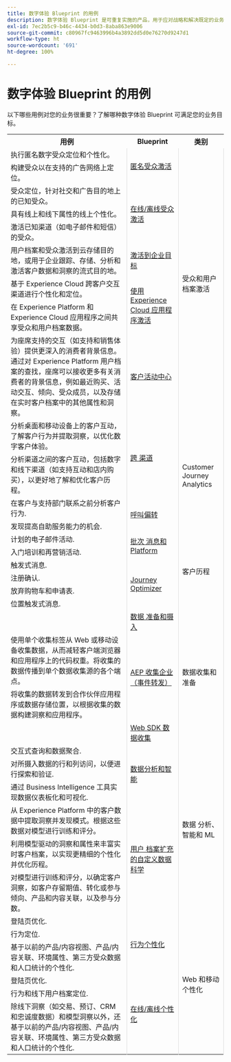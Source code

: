 ```yaml
---
title: 数字体验 Blueprint 的用例
description: 数字体验 Blueprint 是可重复实施的产品，用于应对战略和解决既定的业务问题。它们可加快实现价值的速度，并提供快速成功之路。
exl-id: 7ec2b5c9-b46c-4434-b0d3-8aba863e9006
source-git-commit: c80967fc9463996b4a3892dd5d0e76270d9247d1
workflow-type: ht
source-wordcount: '691'
ht-degree: 100%

---
```


# 数字体验 Blueprint 的用例

以下哪些用例对您的业务很重要？了解哪种数字体验 Blueprint 可满足您的业务目标。

<table>

<tr>
  <th>用例</th>
  <th>Blueprint</th>
  <th>类别</th>
 </tr>
 <tr>
  <td>执行匿名数字受众定位和个性化。</td>
  <td rowspan="2" style="vertical-align: middle; border-left: 1px solid rgb(219,219,219); border-right:  1px solid rgb(219,219,219)"><a
  href="https://experienceleague.adobe.com/docs/blueprints-learn/architecture/audience-activation/anonymous.html?lang=zh-Hans">匿名受众激活</a></td>
  <td rowspan="9" style="vertical-align: middle; border-left: 1px solid rgb(219,219,219); border-right:  1px solid rgb(219,219,219)">受众和用户档案激活</td>
 </tr>
 <tr>
  <td>构建受众以在支持的广告网络上定位。</td>
 </tr>
 <tr>
  <td>受众定位，针对社交和广告目的地上的已知受众。</td>
  <td rowspan="3" style="vertical-align: middle; border-left: 1px solid rgb(219,219,219); border-right:  1px solid rgb(219,219,219)"><a
  href="https://experienceleague.adobe.com/docs/blueprints-learn/architecture/audience-activation/online-offline.html?lang=zh-Hans">在线/离线受众激活</a></td>
 </tr>
 <tr>
  <td>具有线上和线下属性的线上个性化。</td>
 </tr>
 <tr>
  <td>激活已知渠道（如电子邮件和短信）的受众。</td>
 </tr>
 <tr>
  <td>用户档案和受众激活到云存储目的地，或用于企业跟踪、存储、分析和激活客户数据和洞察的流式目的地。</td>
  <td style="vertical-align: middle; border-left: 1px solid rgb(219,219,219); border-right:  1px solid rgb(219,219,219)"><a
  href="https://experienceleague.adobe.com/docs/blueprints-learn/architecture/audience-activation/enterprise-destinations.html?lang=zh-Hans">激活到企业目标</a></td>
 </tr>
 <tr>
  <td>基于 Experience Cloud 跨客户交互渠道进行个性化和定位。</td>
  <td rowspan="2" style="vertical-align: middle; border-left: 1px solid rgb(219,219,219); border-right:  1px solid rgb(219,219,219)"><a
  href="https://experienceleague.adobe.com/docs/blueprints-learn/architecture/audience-activation/platform-and-applications.html?lang=zh-Hans">使用 Experience Cloud 应用程序激活</a></td>
 </tr>
 <tr>
  <td>在 Experience Platform 和 Experience Cloud 应用程序之间共享受众和用户档案数据。</td>
 </tr>
 <tr>
  <td>为座席支持的交互（如支持和销售体验）提供更深入的消费者背景信息。通过对 Experience Platform 用户档案的查找，座席可以接收更多有关消费者的背景信息，例如最近购买、活动交互、倾向、受众成员，以及存储在实时客户档案中的其他属性和洞察。</td>
  <td style="vertical-align: middle; border-left: 1px solid rgb(219,219,219); border-right:  1px solid rgb(219,219,219)"><a
  href="https://experienceleague.adobe.com/docs/blueprints-learn/architecture/audience-activation/customer-activity.html?lang=zh-Hans">客户活动中心</a></td>
 </tr>
 <tr>
  <td>分析桌面和移动设备上的客户互动，了解客户行为并提取洞察，以优化数字客户体验。</td>
  <td rowspan="2" style="vertical-align: middle; border-left: 1px solid rgb(219,219,219); border-right:  1px solid rgb(219,219,219)"><a
  href="https://experienceleague.adobe.com/docs/blueprints-learn/architecture/customer-journey-analytics/digital-behavioral-data-consolidation.html?lang=zh-Hans">跨
  渠道</a></td>
  <td rowspan="4" style="vertical-align: middle; border-left: 1px solid rgb(219,219,219); border-right:  1px solid rgb(219,219,219)">Customer Journey Analytics</td>
 </tr>
 <tr>
  <td>分析渠道之间的客户互动，包括数字和线下渠道（如支持互动和店内购买），以更好地了解和优化客户历程。</td>
 </tr>
 <tr>
  <td>在客户与支持部门联系之前分析客户行为.</td>
  <td rowspan="2" style="vertical-align: middle; border-left: 1px solid rgb(219,219,219); border-right:  1px solid rgb(219,219,219)"><a
  href="https://experienceleague.adobe.com/docs/blueprints-learn/architecture/customer-journey-analytics/call-deflect.html?lang=zh-Hans">呼叫偏转</a></td>
 </tr>
 <tr>
  <td>发现提高自助服务能力的机会.</td>
 </tr>
 <tr>
  <td>计划的电子邮件活动.</td>
  <td rowspan="2" style="vertical-align: middle; border-left: 1px solid rgb(219,219,219); border-right:  1px solid rgb(219,219,219)"><a
  href="https://experienceleague.adobe.com/docs/blueprints-learn/architecture/customer-journeys/batch-messaging.html?lang=zh-Hans">批次
  消息和 Platform</a></td>
  <td rowspan="6" style="vertical-align: middle; border-left: 1px solid rgb(219,219,219); border-right:  1px solid rgb(219,219,219)">客户历程</td>
 </tr>
 <tr>
  <td>入门培训和再营销活动.</td>
 </tr>
 <tr>
  <td>触发式消息.</td>
  <td rowspan="4" style="vertical-align: middle; border-left: 1px solid rgb(219,219,219); border-right:  1px solid rgb(219,219,219)"><a
  href="https://experienceleague.adobe.com/docs/blueprints-learn/architecture/customer-journeys/journey-optimizer.html?lang=zh-Hans">Journey Optimizer</a></td>
 </tr>
 <tr>
  <td>注册确认.</td>
 </tr>
 <tr>
  <td>放弃购物车和申请表.</td>
 </tr>
 <tr>
  <td>位置触发式消息.</td>
 </tr>
 <tr>
  <td></td>
  <td style="vertical-align: middle; border-left: 1px solid rgb(219,219,219); border-right:  1px solid rgb(219,219,219)"><a
  href="https://experienceleague.adobe.com/docs/blueprints-learn/architecture/data-ingestion/ingestion.html?lang=zh-Hans">数据
  准备和摄入</a></td>
  <td rowspan="4" style="vertical-align: middle; border-left: 1px solid rgb(219,219,219); border-right:  1px solid rgb(219,219,219)">数据收集和准备</td>
 </tr>
 <tr>
  <td>使用单个收集标签从 Web 或移动设备收集数据，从而减轻客户端浏览器和应用程序上的代码权重。将收集的数据传播到单个数据收集源的各个端点。</td>
  <td rowspan="2" style="vertical-align: middle; border-left: 1px solid rgb(219,219,219); border-right:  1px solid rgb(219,219,219)"><a
  href="https://experienceleague.adobe.com/docs/blueprints-learn/architecture/data-ingestion/server-side-collection.html?lang=zh-Hans">AEP
  收集企业（事件转发）</a></td>
 </tr>
 <tr>
  <td>将收集的数据转发到合作伙伴应用程序或数据存储位置，以根据收集的数据构建洞察和应用程序。</td>
 </tr>
 <tr>
  <td></td>
  <td style="vertical-align: middle; border-left: 1px solid rgb(219,219,219); border-right:  1px solid rgb(219,219,219)"><a
  href="https://experienceleague.adobe.com/docs/blueprints-learn/architecture/data-ingestion/websdk.html?lang=zh-Hans">Web SDK
  数据收集</a></td>
 </tr>
 <tr>
  <td>交互式查询和数据聚合.</td>
  <td rowspan="3" style="vertical-align: middle; border-left: 1px solid rgb(219,219,219); border-right:  1px solid rgb(219,219,219)"><a
  href="https://experienceleague.adobe.com/docs/blueprints-learn/architecture/data-exploration/analysis.html?lang=zh-Hans">数据分析和智能</a></td>
  <td rowspan="6" style="vertical-align: middle; border-left: 1px solid rgb(219,219,219); border-right:  1px solid rgb(219,219,219)">数据
  分析、智能和 ML</td>
 </tr>
 <tr>
  <td>对所摄入数据的行和列访问，以便进行探索和验证.</td>
 </tr>
 <tr>
  <td>通过 Business Intelligence 工具实现数据仪表板化和可视化.</td>
 </tr>
 <tr>
  <td>从 Experience Platform 中的客户数据中提取洞察并发现模式。根据这些数据对模型进行训练和评分。</td>
  <td rowspan="3" style="vertical-align: middle; border-left: 1px solid rgb(219,219,219); border-right:  1px solid rgb(219,219,219)"><a
  href="https://experienceleague.adobe.com/docs/blueprints-learn/architecture/data-exploration/data-science.html?lang=zh-Hans">用户
档案扩充的自定义数据科学</a></td>
 </tr>
 <tr>
  <td>利用模型驱动的洞察和属性来丰富实时客户档案，以实现更精细的个性化并优化历程。</td>
 </tr>
 <tr>
  <td>对模型进行训练和评分，以确定客户洞察，如客户存留期值、转化或参与倾向、产品和内容关联，以及参与分数。</td>
 </tr>
 <tr>
  <td>登陆页优化.</td>
  <td rowspan="3" style="vertical-align: middle; border-left: 1px solid rgb(219,219,219); border-right:  1px solid rgb(219,219,219)"><a
  href="https://experienceleague.adobe.com/docs/blueprints-learn/architecture/web-personalization/behavioral.html?lang=zh-Hans">行为个性化</a></td>
  <td rowspan="6" style="vertical-align: middle; border-left: 1px solid rgb(219,219,219); border-right:  1px solid rgb(219,219,219)">Web 和移动个性化</td>
 </tr>
 <tr>
  <td>行为定位.</td>
 </tr>
 <tr>
  <td>基于以前的产品/内容视图、产品/内容关联、环境属性、第三方受众数据和人口统计的个性化.</td>
 </tr>
 <tr>
  <td>登陆页优化.</td>
  <td rowspan="3" style="vertical-align: middle; border-left: 1px solid rgb(219,219,219); border-right:  1px solid rgb(219,219,219)"><a
  href="https://experienceleague.adobe.com/docs/blueprints-learn/architecture/web-personalization/online-offline.html?lang=zh-Hans">在线/离线个性化</a></td>
 </tr>
 <tr>
  <td>行为和线下用户档案定位.</td>
 </tr>
 <tr>
  <td>除线下洞察（如交易、预订、CRM 和忠诚度数据）和模型洞察以外，还基于以前的产品/内容视图、产品/内容关联、环境属性、第三方受众数据和人口统计的个性化.</td>
 </tr>
</table>
